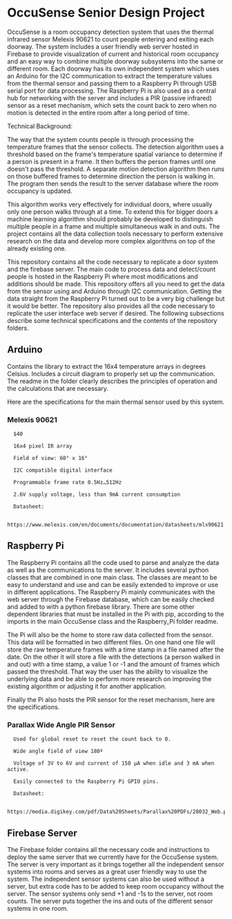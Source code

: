 # OccuSense Senior Design Project

OccuSense is a room occupancy detection system that uses the thermal infrared sensor Melexis 90621 to count people entering and exiting each doorway. The system includes a user friendly web server hosted in Firebase to provide visualization of current and historical room occupancy and an easy way to combine multiple doorway subsystems into the same or different room. Each doorway has its own independent system which uses an Arduino for the I2C communication to extract the temperature values from the thermal sensor and passing them to a Raspberry Pi through USB serial port for data processing. The Raspberry Pi is also used as a central hub for networking with the server and includes a PIR (passive infrared) sensor as a reset mechanism, which sets the count back to zero when no motion is detected in the entire room after a long period of time.


Technical Background:

  The way that the system counts people is through processing the temperature frames that the sensor collects. The detection algorithm uses a threshold based on the frame's temperature spatial variance to determine if a person is present in a frame. It then buffers the person frames until one doesn't pass the threshold. A separate motion detection algorithm then runs on those buffered frames to determine direction the person is walking in. The program then sends the result to the server database where the room occupancy is updated.

  This algorithm works very effectively for individual doors, where usually only one person walks through at a time. To extend this for bigger doors a machine learning algorithm should probably be developed to distinguish multiple people in a frame and multiple simultaneous walk in and outs. The project contains all the data collection tools necessary to perform extensive research on the data and develop more complex algorithms on top of the already existing one.


This repository contains all the code necessary to replicate a door system and the firebase server. The main code to process data and detect/count people is hosted in the Raspberry Pi where most modifications and additions should be made. This repository offers all you need to get the data from the sensor using and Arduino through I2C communication. Getting the data straight from the Raspberry Pi turned out to be a very big challenge but it would be better. The repository also provides all the code necessary to replicate the user interface web server if desired. The following subsections describe some technical specifications and the contents of the repository folders.   

## Arduino

  Contains the library to extract the 16x4 temperature arrays in degrees Celsius. Includes a circuit diagram to properly set up the communication. The readme in the folder clearly describes the principles of operation and the calculations that are necessary.

  Here are the specifications for the main thermal sensor used by this system.

### Melexis 90621

      $40

      16x4 pixel IR array

      Field of view: 60° x 16°

      I2C compatible digital interface

      Programmable frame rate 0.5Hz…512Hz

      2.6V supply voltage, less than 9mA current consumption

      Datasheet:

      https://www.melexis.com/en/documents/documentation/datasheets/mlx90621


## Raspberry Pi

  The Raspberry Pi contains all the code used to parse and analyze the data as well as the communications to the server. It includes several python classes that are combined in one main class. The classes are meant to be easy to understand and use and can be easily extended to improve or use in different applications. The Raspberry Pi mainly communicates with the web server through the Firebase database, which can be easily checked and added to with a python firebase library. There are some other dependent libraries that must be installed in the Pi with pip, according to the imports in the main OccuSense class and the Raspberry_Pi folder readme.

  The Pi will also be the home to store raw data collected from the sensor. This data will be formatted in two different files. On one hand one file will store the raw temperature frames with a time stamp in a file named after the date. On the other it will store a file with the detections (a person walked in and out) with a time stamp, a value 1 or -1 and the amount of frames which passed the threshold. That way the user has the ability to visualize the underlying data and be able to perform more research on improving the existing algorithm or adjusting it for another application.

  Finally the Pi also hosts the PIR sensor for the reset mechanism, here are the specifications.

### Parallax Wide Angle PIR Sensor

      Used for global reset to reset the count back to 0.

      Wide angle field of view 180º

      Voltage of 3V to 6V and current of 150 µA when idle and 3 mA when active.

      Easily connected to the Raspberry Pi GPIO pins.

      Datasheet:

      https://media.digikey.com/pdf/Data%20Sheets/Parallax%20PDFs/28032_Web.pdf


## Firebase Server

  The Firebase folder contains all the necessary code and instructions to deploy the same server that we currently have for the OccuSense system. The server is very important as it brings together all the independent sensor systems into rooms and serves as a great user friendly way to use the system. The independent sensor systems can also be used without a server, but extra code has to be added to keep room occupancy without the server. The sensor systems only send +1 and -1s to the server, not room counts. The server puts together the ins and outs of the different sensor systems in one room.
